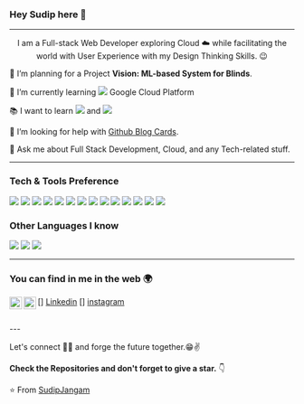 ### Hey Sudip here 👋

---

<p align="center"

I am a Full-stack Web Developer exploring Cloud :cloud: while facilitating the world with User Experience with my Design Thinking Skills. :wink:
 
 🔭 I’m planning for a Project **Vision: ML-based System for Blinds**.
 
 🌱 I’m currently learning <img src="http://img.shields.io/badge/-4285F4?style=flat&logo=google%20cloud&logoColor=white"> Google Cloud Platform
 
 :books: I want to learn <img src="https://shields.io/badge/react-black?logo=react&style=for-the-badge"/> and <img src="https://img.shields.io/badge/-Angular-DD0031?style=flat-square&logo=angular&logoColor=white"/>
 
 🤔 I’m looking for help with [Github Blog Cards](https://github.com/Souravdey777/Github-Cards-External-Blogs).
 
 💬 Ask me about Full Stack Development, Cloud, and any Tech-related stuff.


---


### Tech & Tools Preference

<img src = "https://img.shields.io/badge/-HTML5-E34F26?style=flat&logo=html5&logoColor=white"> <img src = "https://img.shields.io/badge/-CSS3-1572B6?style=flat&logo=css3&logoColor=white">
<img src="https://img.shields.io/badge/-Bootstrap-563D7C?style=flat&logo=bootstrap&logoColor=white">
<img src="https://img.shields.io/badge/-JavaScript-eed718?style=flat&logo=javascript&logoColor=ffffff">
<img src="https://img.shields.io/badge/-React-000000?style=flat&logo=react&logoColor=00c8ff">
<img src="https://img.shields.io/badge/-Angular-DD0031?style=flat-square&logo=angular&logoColor=white"/>
<img src="https://shields.io/badge/MySQL-lightgrey?logo=mysql&style=plastic&logoColor=white&labelColor=blue">
<img src="https://img.shields.io/badge/-Node.js-3C873A?style=flat&logo=Node.js&logoColor=white">
<img src="https://img.shields.io/badge/-Firebase-FFA611?style=flat&logo=firebase&logoColor=FFFFFF">
<img src="http://img.shields.io/badge/-Google%20Cloud%20Platform-4285F4?style=flat&logo=google%20cloud&logoColor=white">
<img src="https://img.shields.io/badge/-Progressive Web Apps-5A0FC8?style=flat">
<img src="http://img.shields.io/badge/-Git-F1502F?style=flat&logo=git&logoColor=FFFFFF">
<img src="http://img.shields.io/badge/-Github-000000?style=flat&logo=github&logoColor=FFFFFF">
<img src="http://img.shields.io/badge/-VS%20Code-007ACC?style=flat&logo=visual%20studio%20code&logoColor=white">

### Other Languages I know
<img src="http://img.shields.io/badge/-Java-F89820?style=flat&logo=java&logoColor=white"> <img src="https://img.shields.io/badge/-C%20&%20C++-659ad2?style=flat&logo=c%2B%2B&logoColor=ffffff"> <img src="https://img.shields.io/badge/-Python-black?style=flat&logo=python&logoColor=white"> 

---


### You can find in me in the web 🌍
[<img align="left" alt="Sudipjangam | LinkedIn" width="22px" src="https://cdn.jsdelivr.net/npm/simple-icons@v3/icons/linkedin.svg" />] [Linkedin]
[<img align="left" alt="Sudipjangam | Instagram" width="22px" src="https://cdn.jsdelivr.net/npm/simple-icons@v3/icons/instagram.svg" />] [instagram]

<br/>
---

Let's connect 👨‍💻 and forge the future together.😁✌

**Check the Repositories and don't forget to give a star.** 👇

:star: From [SudipJangam](https://github.com/sudipjangam)

[website]: https://souravdey777.github.io/Portfolio/
[twitter]: https://x.com/jangamsudip58
[youtube]: https://youtube.com/
[instagram]: https://www.instagram.com/ordinary_boy.58/
[linkedin]: https://www.linkedin.com/in/sudipjangam/
